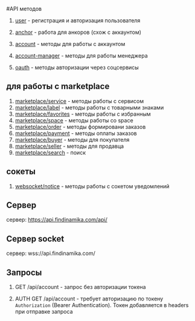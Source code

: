 
#API методов

1. [user](/doc/profile/user.md) -  регистрация и авторизация пользователя
1. [anchor](/doc/stellar/anchor.md)  - работа для анкоров (схож с аккаунтом)
1. [account](/doc/stellar/account.md)  -  методы для работы с аккаунтом
1. [account-manager](/doc/account-manager/account-manager.md) -  методы для работы менеджера

1. [oauth](/doc/oauth.md) -  методы авторизации через соцсервисы


## для работы с marketplace
1. [marketplace/service](/doc/marketplace/service.md) - методы работы с сервисом
1. [marketplace/label](/doc/marketplace/label.md) - методы работы с товарными знаками
1. [marketplace/favorites](/doc/marketplace/favorites.md) - методы работы с избранным
1. [marketplace/space](/doc/marketplace/space.md) - методы работы со space
1. [marketplace/order](/doc/marketplace/order.md) - методы формировани заказов
1. [marketplace/payment](/doc/marketplace/payment.md) - методы оплаты заказов
1. [marketplace/buyer](/doc/marketplace/buyer.md) - методы для покупателя
1. [marketplace/seller](/doc/marketplace/seller.md) - методы для продавца
1. [marketplace/search](/doc/marketplace/search.md) - поиск


## сокеты
1. [websocket/notice](/doc/websocket/notice.md) - методы работы с сокетом уведомлений

## Сервер
сервер:  https://api.findinamika.com/api/

## Сервер socket
сервер:  wss://api.findinamika.com/


## Запросы

1. GET /api/account - запрос без авторизации токена

1. AUTH GET /api/account - требует авторизацию по токену `Authorization` (Bearer Authentication). Токен добавляется в headers при отправке запроса 
